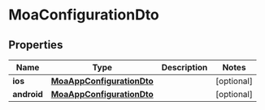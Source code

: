 
# MoaConfigurationDto

## Properties
Name | Type | Description | Notes
------------ | ------------- | ------------- | -------------
**ios** | [**MoaAppConfigurationDto**](MoaAppConfigurationDto.md) |  |  [optional]
**android** | [**MoaAppConfigurationDto**](MoaAppConfigurationDto.md) |  |  [optional]



